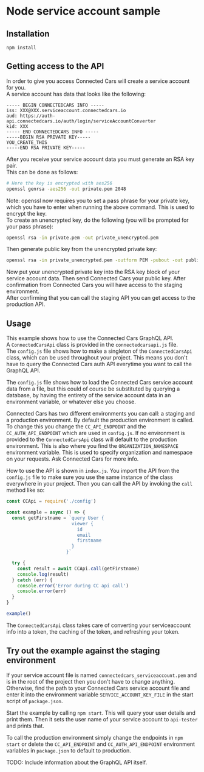 # Node service account sample

## Installation
`npm install`

## Getting access to the API
In order to give you access Connected Cars will create a service account for you.  
A service account has data that looks like the following:
```
----- BEGIN CONNECTEDCARS INFO -----
iss: XXX@XXX.serviceaccount.connectedcars.io
aud: https://auth-api.connectedcars.io/auth/login/serviceAccountConverter
kid: XXX
----- END CONNECTEDCARS INFO -----
-----BEGIN RSA PRIVATE KEY-----
YOU_CREATE_THIS
-----END RSA PRIVATE KEY-----

```
After you receive your service account data you must generate an RSA key pair.  
This can be done as follows:  
```bash
# Here the key is encrypted with aes256
openssl genrsa -aes256 -out private.pem 2048
```
Note: openssl now requires you to set a pass phrase for your private key, which you have to enter when running the above command. This is used to encrypt the key.  
To create an unencrypted key, do the following (you will be prompted for your pass phrase):
```bash
openssl rsa -in private.pem -out private_unencrypted.pem
```
Then generate public key from the unencrypted private key:
```bash
openssl rsa -in private_unencrypted.pem -outform PEM -pubout -out public.pem
```

Now put your unencrypted private key into the RSA key block of your service account data. Then send Connected Cars your public key. After confirmation from Connected Cars you will have access to the staging environment.  
After confirming that you can call the staging API you can get access to the production API.

## Usage
This example shows how to use the Connected Cars GraphQL API.  
A `ConnectedCarsApi` class is provided in the `connectedcarsapi.js` file.  
The `config.js` file shows how to make a singleton of the `ConnectedCarsApi` class, which can be used throughout your project. This means you don't have to query the Connected Cars auth API everytime you want to call the GraphQL API.  

The `config.js` file shows how to load the Connected Cars service account data from a file, but this could of course be substituted by querying a database, by having the entirety of the service account data in an environment variable, or whatever else you choose. 

Connected Cars has two different environments you can call: a staging and a production environment. By default the production environment is called. To change this you change the `CC_API_ENDPOINT` and the `CC_AUTH_API_ENDPOINT` which are used in `config.js`. If no environment is provided to the `ConnectedCarsApi` class will default to the production environment. This is also where you find the `ORGANIZATION_NAMESPACE` environment variable. This is used to specify organization and namespace on your requests. Ask Connected Cars for more info.

How to use the API is shown in `index.js`. You import the API from the `config.js` file to make sure you use the same instance of the class everywhere in your project. Then you can call the API by invoking the `call` method like so:

``` js
const CCApi = require('./config')

const example = async () => {
  const getFirstname = `query User {
                        viewer {
                          id
                          email
                          firstname
                        }
                      }`

  try {
    const result = await CCApi.call(getFirstname)
    console.log(result)
  } catch (err) {
    console.error('Error during CC api call')
    console.error(err)
  }
}

example()
```

The `ConnectedCarsApi` class takes care of converting your serviceaccount info into a token, the caching of the token, and refreshing your token. 

## Try out the example against the staging environment
If your service account file is named `connectedcars_serviceaccount.pem` and is in the root of the project then you don't have to change anything.  
Otherwise, find the path to your Connected Cars service account file and enter it into the environment variable `SERVICE_ACCOUNT_KEY_FILE` in the start script of `package.json`.  

Start the example by calling `npm start`. This will query your user details and print them. Then it sets the user name of your service account to `api-tester` and prints that.

To call the production environment simply change the endpoints in `npm start` or delete the `CC_API_ENDPOINT` and `CC_AUTH_API_ENDPOINT` environment variables in `package.json` to default to production.


TODO: Include information about the GraphQL API itself.